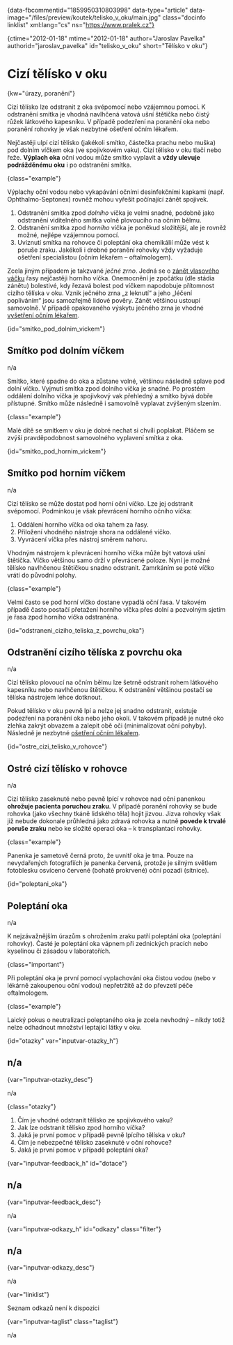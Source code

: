 
{data-fbcommentid="1859950310803998" data-type="article" data-image="/files/preview/koutek/telisko\_v\_oku/main.jpg" class="docinfo linklist" xml:lang="cs" ns="https://www.pralek.cz"}

{ctime="2012-01-18" mtime="2012-01-18" author="Jaroslav Pavelka" authorid="jaroslav\_pavelka" id="telisko\_v_oku" short="Tělísko v oku"}

# Cizí tělísko v oku

<!-- generated attribute kw by user_udpatekw.sh on 2020-04-17, do not edit -->

{kw="úrazy, poranění"}

Cizí tělísko lze odstranit z oka svépomocí nebo vzájemnou pomocí. K odstranění smítka je vhodná navlhčená vatová ušní štětička nebo čistý růžek látkového kapesníku. V případě podezření na poranění oka nebo poranění rohovky je však nezbytné ošetření očním lékařem.

Nejčastěji ulpí cizí tělísko (jakékoli smítko, částečka prachu nebo muška) pod dolním víčkem oka (ve spojivkovém vaku). Cizí tělísko v oku tlačí nebo řeže. **Výplach oka** oční vodou může smítko vyplavit a **vždy ulevuje podrážděnému oku** i po odstranění smítka.

{class="example"}

Výplachy oční vodou nebo vykapávání očními desinfekčními kapkami (např. Ophthalmo-Septonex) rovněž mohou vyřešit počínající zánět spojivek.

  1. Odstranění smítka zpod _dolního_ víčka je velmi snadné, podobně jako odstranění viditelného smítka volně plovoucího na očním bělmu.
  2. Odstranění smítka zpod _horního_ víčka je poněkud složitější, ale je rovněž možné, nejlépe vzájemnou pomocí.
  3. Uvíznutí smítka na rohovce či poleptání oka chemikálií může vést k poruše zraku. Jakékoli i drobné poranění rohovky vždy vyžaduje ošetření specialistou (očním lékařem – oftalmologem).

Zcela jiným případem je takzvané _ječné zrno_. Jedná se o [zánět vlasového váčku][1] řasy nejčastěji horního víčka. Onemocnění je zpočátku (dle stádia zánětu) bolestivé, kdy řezavá bolest pod víčkem napodobuje přítomnost cizího tělíska v oku. Vznik ječného zrna „z leknutí“ a jeho „léčení popliváním“ jsou samozřejmě lidové pověry. Zánět většinou ustoupí samovolně. V případě opakovaného výskytu ječného zrna je vhodné [vyšetření očním lékařem][2].

{id="smitko\_pod\_dolnim_vickem"}

## Smítko pod dolním víčkem

n/a

Smítko, které spadne do oka a zůstane volné, většinou následně splave pod dolní víčko. Vyjmutí smítka zpod dolního víčka je snadné. Po prostém oddálení dolního víčka je spojivkový vak přehledný a smítko bývá dobře přístupné. Smítko může následně i samovolně vyplavat zvýšeným slzením.

{class="example"}

Malé dítě se smítkem v oku je dobré nechat si chvíli poplakat. Pláčem se zvýší pravděpodobnost samovolného vyplavení smítka z oka.

{id="smitko\_pod\_hornim_vickem"}

## Smítko pod horním víčkem

n/a

Cizí tělísko se může dostat pod horní oční víčko. Lze jej odstranit svépomocí. Podmínkou je však převrácení horního očního víčka:

  1. Oddálení horního víčka od oka tahem za řasy.
  2. Přiložení vhodného nástroje shora na oddálené víčko.
  3. Vyvrácení víčka přes nástroj směrem nahoru.

Vhodným nástrojem k převrácení horního víčka může být vatová ušní štětička. Víčko většinou samo drží v převrácené poloze. Nyní je možné tělísko navlhčenou štětičkou snadno odstranit. Zamrkáním se poté víčko vrátí do původní polohy.

{class="example"}

Velmi často se pod horní víčko dostane vypadlá oční řasa. V takovém případě často postačí přetažení horního víčka přes dolní a pozvolným sjetím je řasa zpod horního víčka odstraněna.

{id="odstraneni\_ciziho\_teliska\_z\_povrchu_oka"}

## Odstranění cizího tělíska z povrchu oka

n/a

Cizí tělísko plovoucí na očním bělmu lze šetrně odstranit rohem látkového kapesníku nebo navlhčenou štětičkou. K odstranění většinou postačí se tělíska nástrojem lehce dotknout.

Pokud tělísko v oku pevně lpí a nelze jej snadno odstranit, existuje podezření na poranění oka nebo jeho okolí. V takovém případě je nutné oko zlehka zakrýt obvazem a zalepit obě oči (minimalizovat oční pohyby). Následně je nezbytné [ošetření očním lékařem][2].

{id="ostre\_cizi\_telisko\_v\_rohovce"}

## Ostré cizí tělísko v rohovce

n/a

Cizí tělísko zaseknuté nebo pevně lpící v rohovce nad oční panenkou **ohrožuje pacienta poruchou zraku**. V případě poranění rohovky se bude rohovka (jako všechny tkáně lidského těla) hojit jizvou. Jizva rohovky však již nebude dokonale průhledná jako zdravá rohovka a nutně **povede k trvalé poruše zraku** nebo ke složité operaci oka – k transplantaci rohovky.

{class="example"}

Panenka je sametově černá proto, že uvnitř oka je tma. Pouze na nevydařených fotografiích je panenka červená, protože je silným světlem fotoblesku osvíceno červené (bohatě prokrvené) oční pozadí (sítnice).

{id="poleptani_oka"}

## Poleptání oka

n/a

K nejzávažnějším úrazům s ohrožením zraku patří poleptání oka (poleptání rohovky). Časté je poleptání oka vápnem při zednických pracích nebo kyselinou či zásadou v laboratořích.

{class="important"}

Při poleptání oka je první pomocí vyplachování oka čistou vodou (nebo v lékárně zakoupenou oční vodou) nepřetržitě až do převzetí péče oftalmologem.

{class="example"}

Laický pokus o neutralizaci poleptaného oka je zcela nevhodný – nikdy totiž nelze odhadnout množství leptající látky v oku.

{id="otazky" var="inputvar-otazky_h"}

## n/a

{var="inputvar-otazky_desc"}

n/a

{class="otazky"}

  1. Čím je vhodné odstranit tělísko ze spojivkového vaku?
  2. Jak lze odstranit tělísko zpod horního víčka?
  3. Jaká je první pomoc v případě pevně lpícího tělíska v oku?
  4. Čím je nebezpečné tělísko zaseknuté v oční rohovce?
  5. Jaká je první pomoc v případě poleptání oka?

{var="inputvar-feedback_h" id="dotace"}

## n/a

{var="inputvar-feedback_desc"}

n/a

{var="inputvar-odkazy_h" id="odkazy" class="filter"}

## n/a

{var="inputvar-odkazy_desc"}

n/a

{var="linklist"}

Seznam odkazů není k dispozici

{var="inputvar-taglist" class="taglist"}

n/a

 [1]: zanet
 [2]: nalehavost_lekarskeho_vysetreni


